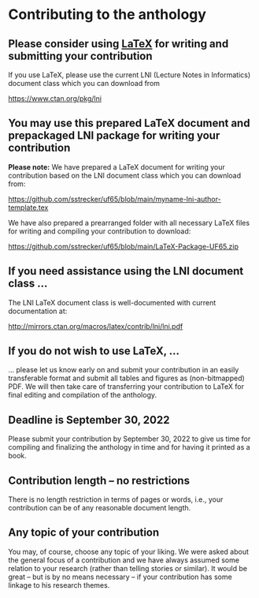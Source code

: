 # Contributing to the anthology

## Please consider using [LaTeX](https://en.wikipedia.org/wiki/LaTeX) for writing and submitting your contribution

If you use LaTeX, please use the current LNI (Lecture Notes in Informatics) document class which you can download from

https://www.ctan.org/pkg/lni

<!-- Please note that you find the somewhat more current development version of the LNI document class at 

https://github.com/gi-ev/LNI

which you may need in *rare* cases. -->

## You may use this prepared LaTeX document and prepackaged LNI package for writing your contribution

**Please note:** We have prepared a LaTeX document for writing your contribution based on the LNI document class which you can download from:

https://github.com/sstrecker/uf65/blob/main/myname-lni-author-template.tex

We have also prepared a prearranged folder with all necessary LaTeX files for writing and compiling your contribution to download:

https://github.com/sstrecker/uf65/blob/main/LaTeX-Package-UF65.zip


## If you need assistance using the LNI document class ...

The LNI LaTeX document class is well-documented with current documentation at:

http://mirrors.ctan.org/macros/latex/contrib/lni/lni.pdf

## If you do not wish to use LaTeX, ... 

... please let us know early on and submit your contribution in an easily transferable format and submit all tables and figures as (non-bitmapped) PDF. We will then take care of transferring your contribution to LaTeX for final editing and compilation of the anthology.

## Deadline is September 30, 2022

Please submit your contribution by September 30, 2022 to give us time for compiling and finalizing the anthology in time and for having it printed as a book.

## Contribution length – no restrictions

There is no length restriction in terms of pages or words, i.e., your contribution can be of any reasonable document length.

## Any topic of your contribution 

You may, of course, choose any topic of your liking. We were asked about the general focus of a contribution and we have always assumed some relation to your research (rather than telling stories or similar). It would be great – but is by no means necessary – if your contribution has some linkage to his research themes.  
